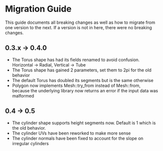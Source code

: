 # Migration Guide

This guide documents all breaking changes as well as how to migrate from one version to the next.
If a version is not in here, there were no breaking changes.

## 0.3.x -> 0.4.0

* The Torus shape has had its fields renamed to avoid confusion. Horizontal -> Radial, Vertical -> Tube
* The Torus shape has gained 2 parameters, set them to 2pi for the old behavior
* The default Torus has doubled its segments but is the same otherwise
* Polygon now implements Mesh::try_from instead of Mesh::from, because the underlying library now returns an error if the input data was malformed

## 0.4 -> 0.5

* The cylinder shape supports height segments now. Default is 1 which is the old behavior.
* The cylinder UVs have been reworked to make more sense
* The cylinder normals have been fixed to account for the slope on irregular cylinders